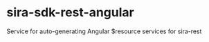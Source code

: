 sira-sdk-rest-angular
=====================

Service for auto-generating Angular $resource services for sira-rest
